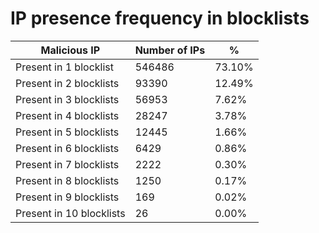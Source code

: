 # IP presence frequency in blocklists
| Malicious IP | Number of IPs | % |
|----|----|----|
| Present in 1 blocklist | 546486 | 73.10% |
| Present in 2 blocklists | 93390 | 12.49% |
| Present in 3 blocklists | 56953 | 7.62% |
| Present in 4 blocklists | 28247 | 3.78% |
| Present in 5 blocklists | 12445 | 1.66% |
| Present in 6 blocklists | 6429 | 0.86% |
| Present in 7 blocklists | 2222 | 0.30% |
| Present in 8 blocklists | 1250 | 0.17% |
| Present in 9 blocklists | 169 | 0.02% |
| Present in 10 blocklists | 26 | 0.00% |
